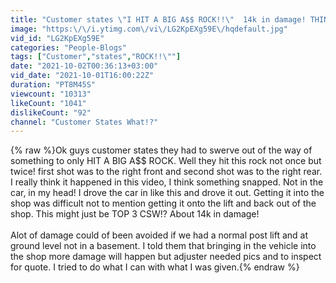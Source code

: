 ```yaml
---
title: "Customer states \"I HIT A BIG A$$ ROCK!!\"  14k in damage! THINK I FINNALY SNAPPED!🤪14k in damage!!!"
image: "https:\/\/i.ytimg.com\/vi\/LG2KpEXg59E\/hqdefault.jpg"
vid_id: "LG2KpEXg59E"
categories: "People-Blogs"
tags: ["Customer","states","ROCK!!\""]
date: "2021-10-02T00:36:13+03:00"
vid_date: "2021-10-01T16:00:22Z"
duration: "PT8M45S"
viewcount: "10313"
likeCount: "1041"
dislikeCount: "92"
channel: "Customer States What!?"
---
```

{% raw %}Ok guys customer states they had to swerve out of the way of something to only HIT A BIG A$$ ROCK. Well they hit this rock not once but twice! first shot was to the right front and second shot was to the right rear. I really think  it happened in this video, I think something snapped. Not in the car, in my head! I drove the car in like this and drove it out. Getting it into the shop was difficult not to mention getting it onto the lift and back out of the shop. This might just be TOP 3 CSW!? About 14k in damage!<br /><br />Alot of damage could of been avoided if we had a normal post lift and at ground level not in a basement. I told them that bringing in the vehicle into the shop more damage will happen but adjuster needed pics and to inspect for quote. I tried to do what I can with what I was given.{% endraw %}
